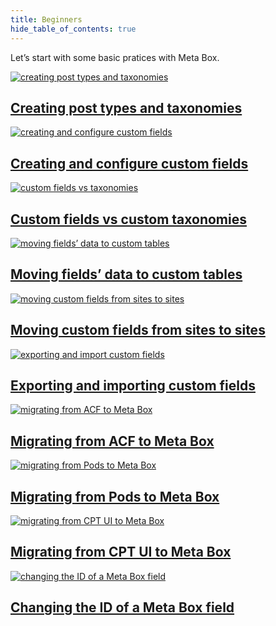```yaml
---
title: Beginners
hide_table_of_contents: true
---
```


Let’s start with some basic pratices with Meta Box.

<div className="category_wrap">
	<div className="tutorials_category tutorials_category--new">
<div className="items">

[![creating post types and taxonomies](/tutorials/beginners-1.png) <h2 class="items_titles">Creating post types and taxonomies</h2>](/tutorials/create-custom-post-type-taxonomies/)

</div>
<div className="items">

[![creating and configure custom fields](/tutorials/beginners-2.png) <h2 class="items_titles">Creating and configure custom fields</h2>](/tutorials/create-custom-fields/)

</div>
<div className="items">

[![custom fields vs taxonomies](/tutorials/beginners-3.png) <h2 class="items_titles">Custom fields vs custom taxonomies</h2>](/tutorials/custom-fields-vs-taxonomies/)

</div>
<div className="items">

[![moving fields’ data to custom tables](/tutorials/beginners-4.png) <h2 class="items_titles">Moving fields’ data to custom tables</h2>](/tutorials/move-data-to-custom-tables/)

</div>
<div className="items">

[![moving custom fields from sites to sites](/tutorials/beginners-5.png) <h2 class="items_titles">Moving custom fields from sites to sites</h2>](/tutorials/copy-custom-fields/)

</div>
<div className="items">

[![exporting and import custom fields](/tutorials/beginners-6.png) <h2 class="items_titles">Exporting and importing custom fields</h2>](/tutorials/export-import-custom-fields-meta-box-builder/)

</div>
<div className="items">

[![migrating from ACF to Meta Box](/tutorials/beginners-7.png) <h2 class="items_titles">Migrating from ACF to Meta Box</h2>](/tutorials/migrate-data-acf-to-meta-box/)

</div>
<div className="items">

[![migrating from Pods to Meta Box](/tutorials/beginners-8.png) <h2 class="items_titles">Migrating from Pods to Meta Box</h2>](/tutorials/migrate-pods-to-meta-box/)

</div>
<div className="items">

[![migrating from CPT UI to Meta Box](/tutorials/beginners-9.png) <h2 class="items_titles">Migrating from CPT UI to Meta Box</h2>](/tutorials/cpt-ui-to-meta-box/)

</div>
<div className="items">

[![changing the ID of a Meta Box field](/tutorials/beginners-10.png) <h2 class="items_titles">Changing the ID of a Meta Box field</h2>](/tutorials/change-id-meta-box-field/)

</div>
	</div>
</div>
